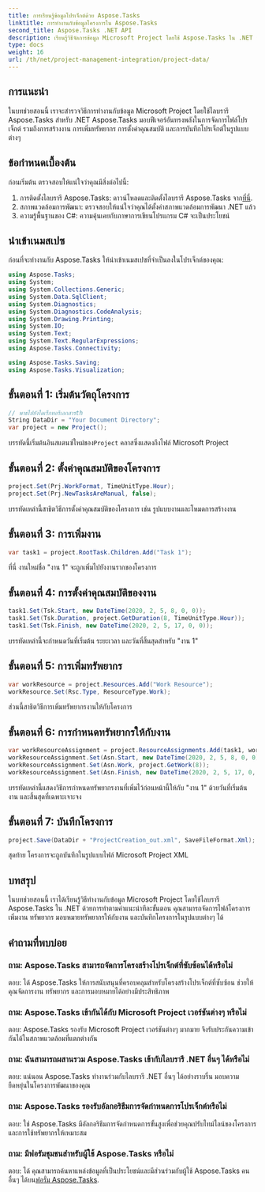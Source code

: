 ```yaml
---
title: การเรียนรู้ข้อมูลโปรเจ็กต์ด้วย Aspose.Tasks
linktitle: การทำงานกับข้อมูลโครงการใน Aspose.Tasks
second_title: Aspose.Tasks .NET API
description: เรียนรู้วิธีจัดการข้อมูล Microsoft Project โดยใช้ Aspose.Tasks ใน .NET สร้างงาน เพิ่มทรัพยากร และบันทึกโครงการได้อย่างง่ายดาย
type: docs
weight: 16
url: /th/net/project-management-integration/project-data/
---
```

## การแนะนำ
ในบทช่วยสอนนี้ เราจะสำรวจวิธีการทำงานกับข้อมูล Microsoft Project โดยใช้ไลบรารี Aspose.Tasks สำหรับ .NET Aspose.Tasks มอบฟีเจอร์อันทรงพลังในการจัดการไฟล์โปรเจ็กต์ รวมถึงการสร้างงาน การเพิ่มทรัพยากร การตั้งค่าคุณสมบัติ และการบันทึกโปรเจ็กต์ในรูปแบบต่างๆ
## ข้อกำหนดเบื้องต้น
ก่อนเริ่มต้น ตรวจสอบให้แน่ใจว่าคุณมีสิ่งต่อไปนี้:
1.  การติดตั้งไลบรารี Aspose.Tasks: ดาวน์โหลดและติดตั้งไลบรารี Aspose.Tasks จาก[ที่นี่](https://releases.aspose.com/tasks/net/).
2. สภาพแวดล้อมการพัฒนา: ตรวจสอบให้แน่ใจว่าคุณได้ตั้งค่าสภาพแวดล้อมการพัฒนา .NET แล้ว
3. ความรู้พื้นฐานของ C#: ความคุ้นเคยกับภาษาการเขียนโปรแกรม C# จะเป็นประโยชน์

## นำเข้าเนมสเปซ
ก่อนที่จะทำงานกับ Aspose.Tasks ให้นำเข้าเนมสเปซที่จำเป็นลงในโปรเจ็กต์ของคุณ:
```csharp
using Aspose.Tasks;
using System;
using System.Collections.Generic;
using System.Data.SqlClient;
using System.Diagnostics;
using System.Diagnostics.CodeAnalysis;
using System.Drawing.Printing;
using System.IO;
using System.Text;
using System.Text.RegularExpressions;
using Aspose.Tasks.Connectivity;

using Aspose.Tasks.Saving;
using Aspose.Tasks.Visualization;
```

## ขั้นตอนที่ 1: เริ่มต้นวัตถุโครงการ
```csharp
// พาธไปยังไดเร็กทอรีเอกสารth
String DataDir = "Your Document Directory";
var project = new Project();
```
 บรรทัดนี้เริ่มต้นอินสแตนซ์ใหม่ของ`Project` คลาสซึ่งแสดงถึงไฟล์ Microsoft Project
## ขั้นตอนที่ 2: ตั้งค่าคุณสมบัติของโครงการ
```csharp
project.Set(Prj.WorkFormat, TimeUnitType.Hour);
project.Set(Prj.NewTasksAreManual, false);
```
บรรทัดเหล่านี้สาธิตวิธีการตั้งค่าคุณสมบัติของโครงการ เช่น รูปแบบงานและโหมดการสร้างงาน
## ขั้นตอนที่ 3: การเพิ่มงาน
```csharp
var task1 = project.RootTask.Children.Add("Task 1");
```
ที่นี่ งานใหม่ชื่อ "งาน 1" จะถูกเพิ่มไปยังงานรากของโครงการ
## ขั้นตอนที่ 4: การตั้งค่าคุณสมบัติของงาน
```csharp
task1.Set(Tsk.Start, new DateTime(2020, 2, 5, 8, 0, 0));
task1.Set(Tsk.Duration, project.GetDuration(8, TimeUnitType.Hour));
task1.Set(Tsk.Finish, new DateTime(2020, 2, 5, 17, 0, 0));
```
บรรทัดเหล่านี้จะกำหนดวันที่เริ่มต้น ระยะเวลา และวันที่สิ้นสุดสำหรับ "งาน 1"
## ขั้นตอนที่ 5: การเพิ่มทรัพยากร
```csharp
var workResource = project.Resources.Add("Work Resource");
workResource.Set(Rsc.Type, ResourceType.Work);
```
ส่วนนี้สาธิตวิธีการเพิ่มทรัพยากรงานให้กับโครงการ
## ขั้นตอนที่ 6: การกำหนดทรัพยากรให้กับงาน
```csharp
var workResourceAssignment = project.ResourceAssignments.Add(task1, workResource);
workResourceAssignment.Set(Asn.Start, new DateTime(2020, 2, 5, 8, 0, 0));
workResourceAssignment.Set(Asn.Work, project.GetWork(8));
workResourceAssignment.Set(Asn.Finish, new DateTime(2020, 2, 5, 17, 0, 0));
```
บรรทัดเหล่านี้แสดงวิธีการกำหนดทรัพยากรงานที่เพิ่มไว้ก่อนหน้านี้ให้กับ "งาน 1" ด้วยวันที่เริ่มต้น งาน และสิ้นสุดที่เฉพาะเจาะจง
## ขั้นตอนที่ 7: บันทึกโครงการ
```csharp
project.Save(DataDir + "ProjectCreation_out.xml", SaveFileFormat.Xml);
```
สุดท้าย โครงการจะถูกบันทึกในรูปแบบไฟล์ Microsoft Project XML

## บทสรุป
ในบทช่วยสอนนี้ เราได้เรียนรู้วิธีทำงานกับข้อมูล Microsoft Project โดยใช้ไลบรารี Aspose.Tasks ใน .NET ด้วยการทำตามคำแนะนำทีละขั้นตอน คุณสามารถจัดการไฟล์โครงการ เพิ่มงาน ทรัพยากร มอบหมายทรัพยากรให้กับงาน และบันทึกโครงการในรูปแบบต่างๆ ได้
## คำถามที่พบบ่อย
### ถาม: Aspose.Tasks สามารถจัดการโครงสร้างโปรเจ็กต์ที่ซับซ้อนได้หรือไม่
ตอบ: ได้ Aspose.Tasks ให้การสนับสนุนที่ครอบคลุมสำหรับโครงสร้างโปรเจ็กต์ที่ซับซ้อน ช่วยให้คุณจัดการงาน ทรัพยากร และการมอบหมายได้อย่างมีประสิทธิภาพ
### ถาม: Aspose.Tasks เข้ากันได้กับ Microsoft Project เวอร์ชันต่างๆ หรือไม่
ตอบ: Aspose.Tasks รองรับ Microsoft Project เวอร์ชันต่างๆ มากมาย จึงรับประกันความเข้ากันได้ในสภาพแวดล้อมที่แตกต่างกัน
### ถาม: ฉันสามารถผสานรวม Aspose.Tasks เข้ากับไลบรารี .NET อื่นๆ ได้หรือไม่
ตอบ: แน่นอน Aspose.Tasks ทำงานร่วมกับไลบรารี .NET อื่นๆ ได้อย่างราบรื่น มอบความยืดหยุ่นในโครงการพัฒนาของคุณ
### ถาม: Aspose.Tasks รองรับอัลกอริธึมการจัดกำหนดการโปรเจ็กต์หรือไม่
ตอบ: ใช่ Aspose.Tasks มีอัลกอริธึมการจัดกำหนดการขั้นสูงเพื่อช่วยคุณปรับไทม์ไลน์ของโครงการและการใช้ทรัพยากรให้เหมาะสม
### ถาม: มีฟอรัมชุมชนสำหรับผู้ใช้ Aspose.Tasks หรือไม่
 ตอบ: ได้ คุณสามารถค้นหาแหล่งข้อมูลที่เป็นประโยชน์และมีส่วนร่วมกับผู้ใช้ Aspose.Tasks คนอื่นๆ ได้บน[ฟอรั่ม Aspose.Tasks](https://forum.aspose.com/c/tasks/15).
